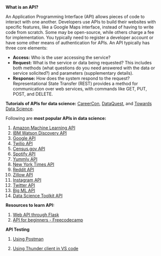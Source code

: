 **What is an API?**

An Application Programming Interface (API) allows pieces of code to interact with one another. Developers use APIs to build their websites with specific features, like a Google Maps interface, instead of having to write code from scratch. Some may be open-source, while others charge a fee for implementation. You typically need to register a developer account or have some other means of authentication for APIs. 
An API typically has three core elements:
- **Access:** Who is the user accessing the service?
- **Request:** What is the service or data being requested? This includes both methods (what questions do you need answered with the data or service solicited?) and parameters (supplementary details).
- **Response:** How does the system respond to the request? 
Representational State Transfer (REST) provides a method for communication over web services, with commands like GET, PUT, POST, and DELETE. 

**Tutorials of APIs for data science:** [CareerCon](https://www.kaggle.com/rtatman/careercon-intro-to-apis), [DataQuest](https://www.dataquest.io/m/52-working-with-apis/), and [Towards Data Science](https://towardsdatascience.com/api-guide-for-data-scientists-e373f997ed61).

Following are **most popular APIs in data science:**
1. [Amazon Machine Learning API](https://docs.aws.amazon.com/machine-learning/index.html)
2. [IBM Watson Discovery API](https://cloud.ibm.com/apidocs/discovery)
3. [Google API](https://cloud.google.com/apis/)
4. [Twilio API](https://www.twilio.com/docs)
5. [Census.gov API](https://www.census.gov/data/developers/guidance/api-user-guide.html)
6. [Spotify API](https://developer.spotify.com/documentation/web-api/)
7. [Yummly API](https://developer.yummly.com/documentation.html)
8. [New York Times API](https://developers.nytimes.com/)
9. [Reddit API](https://www.reddit.com/dev/api)
10. [Zillow API](https://www.zillow.com/howto/api/APIOverview.htm)
11. [Instagram API](https://www.instagram.com/developer/)
12. [Twitter API](https://developer.twitter.com/en/docs)
13. [Big ML API](https://bigml.com/api)
14. [Data Science Toolkit API](https://www.programmableweb.com/api/data-science-toolkit)

**Resources to learn API:**

1. [Web API through Flask](https://acroz.dev/2017/10/29/data-science-apis-introduction/)
2. [API for beginners - Freecodecamp](https://www.freecodecamp.org/news/apis-for-beginners-full-course/)


**API Testing**

1. [Using Postman](https://www.geeksforgeeks.org/basics-of-api-testing-using-postman/)

2. [Using Thunder client in VS code](https://www.youtube.com/watch?v=AbCTlemwZ1k)